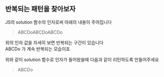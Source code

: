 ## 반복되는 패턴을 찾아보자

JS의 solution 함수의 인자로써 아래의 내용이 주어집니다  

>ABCDoABCDoABCDo

위의 인자 값을 자세히 보면 반복되는 구간이 있습니다  
ABCDo 가 계속 반복되는 모습이죠  

위와 같이 solution 함수로 인자가 들어왔을때 다음과 같이 리턴하도록 만들어주세요

>ABCDo
